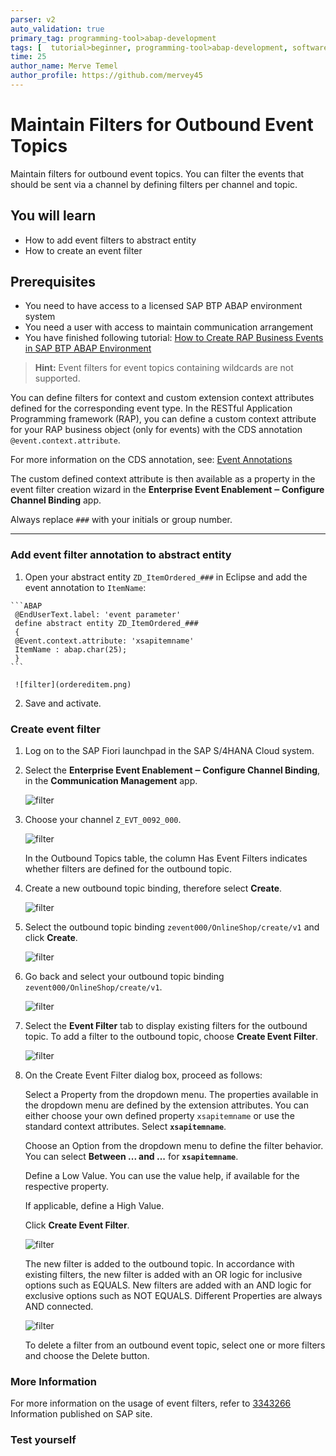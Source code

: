 ```yaml
---
parser: v2
auto_validation: true
primary_tag: programming-tool>abap-development
tags: [  tutorial>beginner, programming-tool>abap-development, software-product>sap-business-technology-platform, tutorial>license]
time: 25
author_name: Merve Temel
author_profile: https://github.com/mervey45
---
```



# Maintain Filters for Outbound Event Topics
<!-- description --> Maintain filters for outbound event topics. You can filter the events that should be sent via a channel by defining filters per channel and topic.


## You will learn
- How to add event filters to abstract entity 
- How to create an event filter 


## Prerequisites
- You need to have access to a licensed SAP BTP ABAP environment system 
- You need a user with access to maintain communication arrangement
- You have finished following tutorial: [How to Create RAP Business Events in SAP BTP ABAP Environment](abap-environment-create-rap-business-events)

>**Hint:** Event filters for event topics containing wildcards are not supported.


You can define filters for context and custom extension context attributes defined for the corresponding event type. In the RESTful Application Programming framework (RAP), you can define a custom context attribute for your RAP business object (only for events) with the CDS annotation `@event.context.attribute`.

For more information on the CDS annotation, see: [Event Annotations](https://help.sap.com/docs/abap-cloud/abap-rap/event-annotations)

The custom defined context attribute is then available as a property in the event filter creation wizard in the **Enterprise Event Enablement ‒ Configure Channel Binding** app.

Always replace `###` with your initials or group number.

---

 
### Add event filter annotation to abstract entity

  1. Open your abstract entity `ZD_ItemOrdered_###` in Eclipse and add the event annotation to `ItemName`:
   
    ```ABAP
     @EndUserText.label: 'event parameter'
     define abstract entity ZD_ItemOrdered_###
     {
     @Event.context.attribute: 'xsapitemname'
     ItemName : abap.char(25);
     }
    ```
   
     ![filter](ordereditem.png)

  2. Save and activate.

### Create event filter

  1. Log on to the SAP Fiori launchpad in the SAP S/4HANA Cloud system.

  2. Select the **Enterprise Event Enablement ‒ Configure Channel Binding**, in the **Communication Management** app.
   
      ![filter](filter.png)

  3. Choose your channel `Z_EVT_0092_000`. 

      ![filter](filter2.png)

      In the Outbound Topics table, the column Has Event Filters indicates whether filters are defined for the outbound topic.

  4. Create a new outbound topic binding, therefore select **Create**.
      
      ![filter](filter7.png)
   
  5. Select the outbound topic binding `zevent000/OnlineShop/create/v1` and click **Create**. 

      ![filter](filter4.png)
  
  6. Go back and select your outbound topic binding `zevent000/OnlineShop/create/v1`.
   
      ![filter](filter8.png)

  7. Select the **Event Filter** tab to display existing filters for the outbound topic. To add a filter to the outbound topic, choose **Create Event Filter**.
   
      ![filter](filter3.png)
  
  8. On the Create Event Filter dialog box, proceed as follows:
   
     Select a Property from the dropdown menu. The properties available in the dropdown menu are defined by the extension attributes.
     You can either choose your own defined property `xsapitemname` or use the standard context attributes. 
     Select **`xsapitemname`**.

     Choose an Option from the dropdown menu to define the filter behavior. You can select **Between ... and ...** for **`xsapitemname`**.

     Define a Low Value. You can use the value help, if available for the respective property.

     If applicable, define a High Value.

     Click **Create Event Filter**.
   
      ![filter](filter5.png)

     The new filter is added to the outbound topic. In accordance with existing filters, the new filter is added with an OR logic for inclusive options such as EQUALS. New filters are added with an AND logic for exclusive options such as NOT EQUALS. Different Properties are always AND connected.

      ![filter](filter6.png)

     To delete a filter from an outbound event topic, select one or more filters and choose the Delete button.

### More Information

For more information on the usage of event filters, refer to [3343266](https://help.sap.com/docs/link-disclaimer?site=https://me.sap.com/notes/3343266) Information published on SAP site.


### Test yourself



